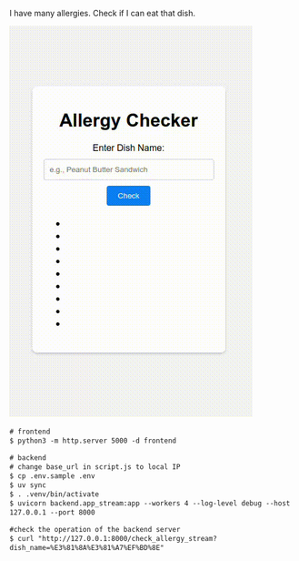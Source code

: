 I have many allergies.
Check if I can eat that dish.

![説明gif](images/sample.gif)

```
# frontend
$ python3 -m http.server 5000 -d frontend
```

```
# backend
# change base_url in script.js to local IP
$ cp .env.sample .env
$ uv sync
$ . .venv/bin/activate
$ uvicorn backend.app_stream:app --workers 4 --log-level debug --host 127.0.0.1 --port 8000
```

```
#check the operation of the backend server
$ curl "http://127.0.0.1:8000/check_allergy_stream?dish_name=%E3%81%8A%E3%81%A7%EF%BD%8E"


```
